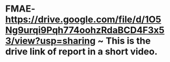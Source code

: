 # FMAE- https://drive.google.com/file/d/1O5Ng9urqi9Pqh774oohzRdaBCD4F3x53/view?usp=sharing ~ This is the drive link of report in a short video.
